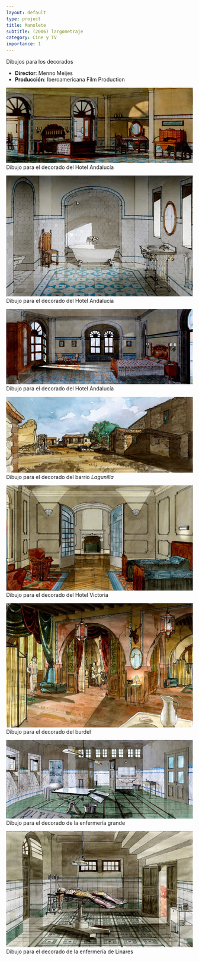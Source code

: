 ```yaml
---
layout: default
type: project
title: Manolete  
subtitle: (2006) largometraje
category: Cine y TV
importance: 1
---
```

Dibujos para los decorados

- **Director**: Menno Meijes
- **Producción**: Iberoamericana Film Production

![](01.jpg)
Dibujo para el decorado del Hotel Andalucía

![](02.jpg)
Dibujo para el decorado del Hotel Andalucía

![](03.jpg)
Dibujo para el decorado del Hotel Andalucía

![](04.jpg)
Dibujo para el decorado del barrio *Lagunilla*

![](05.jpg)
Dibujo para el decorado del Hotel Victoria

![](06.jpg)
Dibujo para el decorado del burdel

![](08.jpg)
Dibujo para el decorado de la enfermería grande

![](09.jpg)
Dibujo para el decorado de la enfermería de Linares
